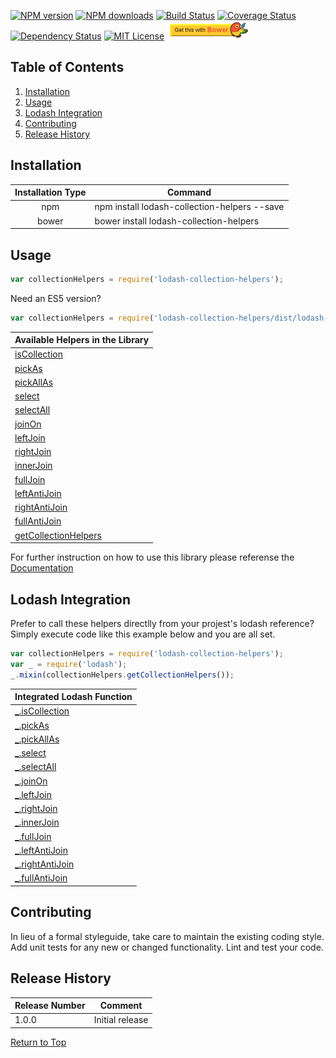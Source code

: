 [![NPM version](http://img.shields.io/npm/v/lodash-collection-helpers.svg?style=flat)][npm-url] [![NPM downloads](http://img.shields.io/npm/dm/lodash-collection-helpers.svg?style=flat)][npm-url] [![Build Status](https://travis-ci.org/JSystemsTech/lodash-collection-helpers.svg?branch=master)][travis-url] [![Coverage Status](https://coveralls.io/repos/github/JSystemsTech/lodash-collection-helpers/badge.svg?branch=master)][coverage-url] [![Dependency Status](https://david-dm.org/JSystemsTech/lodash-collection-helpers.svg?style=flat)][dependencies-url] [![MIT License](http://img.shields.io/badge/license-MIT-blue.svg?style=flat)][license-url] <a href="https://github.com/JSystemsTech/lodash-collection-helpers#README"><img src="https://github.com/JSystemsTech/lodash-collection-helpers/raw/v1-0-0-dev/gulpCustomPlugins/customBadges/bower-badge.png" alt="Bower Package" height="30" width="130"></a>
## <a name="35fe52f5-7b4c-4e87-95b7-f845863cf7b4"></a>Table of Contents
1. [Installation](#25f773f5-48d8-48df-8f6f-0c9699dc098f)
2. [Usage](#adc22dee-da3c-4212-a74b-5016741f2965)
3. [Lodash Integration](#4e73a9c7-b7b3-4b10-8542-12370abe548d)
4. [Contributing](#d8394c6f-13e4-46e7-aa9e-3adb17d7e0d2)
5. [Release History](#a88eebd7-3c26-4695-a317-847416d30c18)

## <a name="25f773f5-48d8-48df-8f6f-0c9699dc098f"></a>Installation
| Installation Type | Command |
| :----: | ---- |
| npm | npm install lodash-collection-helpers --save |
| bower | bower install lodash-collection-helpers |

## <a name="adc22dee-da3c-4212-a74b-5016741f2965"></a>Usage
``` javascript
var collectionHelpers = require('lodash-collection-helpers');
```

Need an ES5 version?

``` javascript
var collectionHelpers = require('lodash-collection-helpers/dist/lodash-collection-helpers-es2015');
```

| Available Helpers in the Library |
| ---- |
| [isCollection][isCollection-url] |
| [pickAs][pickAs-url] |
| [pickAllAs][pickAllAs-url] |
| [select][select-url] |
| [selectAll][selectAll-url] |
| [joinOn][joinOn-url] |
| [leftJoin][leftJoin-url] |
| [rightJoin][rightJoin-url] |
| [innerJoin][innerJoin-url] |
| [fullJoin][fullJoin-url] |
| [leftAntiJoin][leftAntiJoin-url] |
| [rightAntiJoin][rightAntiJoin-url] |
| [fullAntiJoin][fullAntiJoin-url] |
| [getCollectionHelpers][getCollectionHelpers-url] |

For further instruction on how to use this library please referense the [Documentation][documentation-url]

## <a name="4e73a9c7-b7b3-4b10-8542-12370abe548d"></a>Lodash Integration
Prefer to call these helpers directlly from your projest's lodash reference?
Simply execute code like this example below and you are all set.

``` javascript
var collectionHelpers = require('lodash-collection-helpers');
var _ = require('lodash');
_.mixin(collectionHelpers.getCollectionHelpers());
```

| Integrated Lodash Function |
| ---- |
| [_.isCollection][isCollection-url] |
| [_.pickAs][pickAs-url] |
| [_.pickAllAs][pickAllAs-url] |
| [_.select][select-url] |
| [_.selectAll][selectAll-url] |
| [_.joinOn][joinOn-url] |
| [_.leftJoin][leftJoin-url] |
| [_.rightJoin][rightJoin-url] |
| [_.innerJoin][innerJoin-url] |
| [_.fullJoin][fullJoin-url] |
| [_.leftAntiJoin][leftAntiJoin-url] |
| [_.rightAntiJoin][rightAntiJoin-url] |
| [_.fullAntiJoin][fullAntiJoin-url] |

## <a name="d8394c6f-13e4-46e7-aa9e-3adb17d7e0d2"></a>Contributing
In lieu of a formal styleguide, take care to maintain the existing coding style.
Add unit tests for any new or changed functionality. Lint and test your code.

## <a name="a88eebd7-3c26-4695-a317-847416d30c18"></a>Release History
| Release Number | Comment |
| ---- | ---- |
| 1.0.0 | Initial release |

[Return to Top](#35fe52f5-7b4c-4e87-95b7-f845863cf7b4)

[license-url]: LICENSE
[npm-url]: https://www.npmjs.com/package/lodash-collection-helpers
[travis-url]: https://travis-ci.org/JSystemsTech/lodash-collection-helpers?branch=master
[dependencies-url]: https://david-dm.org/JSystemsTech/lodash-collection-helpers
[coverage-url]: https://coveralls.io/repos/github/JSystemsTech/lodash-collection-helpers?branch=master
[documentation-url]: https://github.com/JSystemsTech/lodash-collection-helpers/blob/v1-0-0-dev/DOCUMENTATION.md
[isCollection-url]: https://github.com/JSystemsTech/lodash-collection-helpers/blob/v1-0-0-dev/DOCUMENTATION.md#iscollection
[pickAs-url]: https://github.com/JSystemsTech/lodash-collection-helpers/blob/v1-0-0-dev/DOCUMENTATION.md#pickas
[pickAllAs-url]: https://github.com/JSystemsTech/lodash-collection-helpers/blob/v1-0-0-dev/DOCUMENTATION.md#pickallas
[select-url]: https://github.com/JSystemsTech/lodash-collection-helpers/blob/v1-0-0-dev/DOCUMENTATION.md#select
[selectAll-url]: https://github.com/JSystemsTech/lodash-collection-helpers/blob/v1-0-0-dev/DOCUMENTATION.md#selectall
[joinOn-url]: https://github.com/JSystemsTech/lodash-collection-helpers/blob/v1-0-0-dev/DOCUMENTATION.md#joinon
[leftJoin-url]: https://github.com/JSystemsTech/lodash-collection-helpers/blob/v1-0-0-dev/DOCUMENTATION.md#leftjoin
[rightJoin-url]: https://github.com/JSystemsTech/lodash-collection-helpers/blob/v1-0-0-dev/DOCUMENTATION.md#rightjoin
[innerJoin-url]: https://github.com/JSystemsTech/lodash-collection-helpers/blob/v1-0-0-dev/DOCUMENTATION.md#innerjoin
[fullJoin-url]: https://github.com/JSystemsTech/lodash-collection-helpers/blob/v1-0-0-dev/DOCUMENTATION.md#fulljoin
[leftAntiJoin-url]: https://github.com/JSystemsTech/lodash-collection-helpers/blob/v1-0-0-dev/DOCUMENTATION.md#leftantijoin
[rightAntiJoin-url]: https://github.com/JSystemsTech/lodash-collection-helpers/blob/v1-0-0-dev/DOCUMENTATION.md#rightantijoin
[fullAntiJoin-url]: https://github.com/JSystemsTech/lodash-collection-helpers/blob/v1-0-0-dev/DOCUMENTATION.md#fullantijoin
[getCollectionHelpers-url]: https://github.com/JSystemsTech/lodash-collection-helpers/blob/v1-0-0-dev/DOCUMENTATION.md#getcollectionhelpers